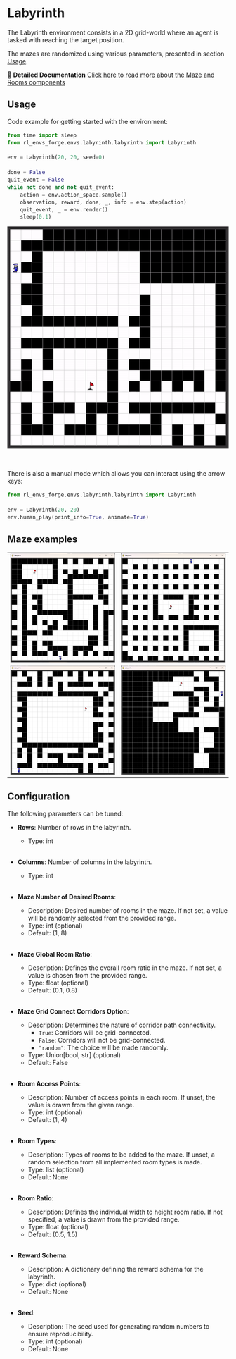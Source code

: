 # Labyrinth 

The Labyrinth environment consists in a 2D grid-world where an agent is tasked with reaching the target position.

The mazes are randomized using various parameters, presented in section [Usage](#usage).

📖 **Detailed Documentation** [Click here to read more about the Maze and Rooms components](https://github.com/mariusdgm/rl-envs-forge/blob/main/rl_envs_forge/envs/labyrinth/maze/README.md)

## Usage

Code example for getting started with the environment:

```python
from time import sleep
from rl_envs_forge.envs.labyrinth.labyrinth import Labyrinth

env = Labyrinth(20, 20, seed=0)

done = False
quit_event = False
while not done and not quit_event:
    action = env.action_space.sample()  
    observation, reward, done, _, info = env.step(action)
    quit_event, _ = env.render()
    sleep(0.1)
```
![Labyrinth render GIF](https://raw.githubusercontent.com/mariusdgm/rl-envs-forge/main/assets/labyrinth/doc_imgs/auto_play_demo.gif)


<br>

There is also a manual mode which allows you can interact using the arrow keys:

```python
from rl_envs_forge.envs.labyrinth.labyrinth import Labyrinth

env = Labyrinth(20, 20)
env.human_play(print_info=True, animate=True)
```
## Maze examples

<table>
<tr>
<td>
<img src="https://raw.githubusercontent.com/mariusdgm/rl-envs-forge/main/assets/labyrinth/doc_imgs/ss1.png" alt="Screenshot 1" width="300">
</td>
<td>
<img src="https://raw.githubusercontent.com/mariusdgm/rl-envs-forge/main/assets/labyrinth/doc_imgs/ss2.png" alt="Screenshot 2" width="300">
</td>
</tr>

<tr>
<td>
<img src="https://raw.githubusercontent.com/mariusdgm/rl-envs-forge/main/assets/labyrinth/doc_imgs/ss3.png" alt="Screenshot 1" width="300">
</td>
<td>
<img src="https://raw.githubusercontent.com/mariusdgm/rl-envs-forge/main/assets/labyrinth/doc_imgs/ss4.png" alt="Screenshot 2" width="300">
</td>
</tr>
</table>


## Configuration

The following parameters can be tuned:

- **Rows**: Number of rows in the labyrinth.
    - Type: int

    <br>

- **Columns**: Number of columns in the labyrinth.
    - Type: int

    <br>

- **Maze Number of Desired Rooms**:
    - Description: Desired number of rooms in the maze. If not set, a value will be randomly selected from the provided range.
    - Type: int (optional)
    - Default: (1, 8)

    <br>

- **Maze Global Room Ratio**:
    - Description: Defines the overall room ratio in the maze. If not set, a value is chosen from the provided range.
    - Type: float (optional)
    - Default: (0.1, 0.8)

    <br>

- **Maze Grid Connect Corridors Option**:
    - Description: Determines the nature of corridor path connectivity.
        - `True`: Corridors will be grid-connected.
        - `False`: Corridors will not be grid-connected.
        - `"random"`: The choice will be made randomly.
    - Type: Union[bool, str] (optional)
    - Default: False

    <br>

- **Room Access Points**:
    - Description: Number of access points in each room. If unset, the value is drawn from the given range.
    - Type: int (optional)
    - Default: (1, 4)

    <br>

- **Room Types**:
    - Description: Types of rooms to be added to the maze. If unset, a random selection from all implemented room types is made.
    - Type: list (optional)
    - Default: None

    <br>

- **Room Ratio**:
    - Description: Defines the individual width to height room ratio. If not specified, a value is drawn from the provided range.
    - Type: float (optional)
    - Default: (0.5, 1.5)

    <br>

- **Reward Schema**:
    - Description: A dictionary defining the reward schema for the labyrinth.
    - Type: dict (optional)
    - Default: None

    <br>

- **Seed**:
    - Description: The seed used for generating random numbers to ensure reproducibility.
    - Type: int (optional)
    - Default: None

    <br>

